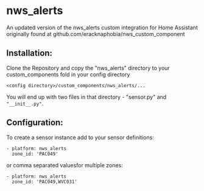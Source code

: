# nws_alerts
An updated version of the nws_alerts custom integration for Home Assistant originally found at github.com/eracknaphobia/nws_custom_component


## Installation:

Clone the Repository and copy the "nws_alerts" directory to your custom_components fold in your config directory

```<config directory>/custom_components/nws_alerts/...```
  
You will end up with two files in that directory - "sensor.py" and ```"__init__.py"```.


## Configuration:

To create a sensor instance add to your sensor definitions:

```
- platform: nws_alerts
  zone_id: 'PAC049'
```

or comma separated valuesfor multiple zones:

```
- platform: nws_alerts
  zone_id: 'PAC049,WVC031'
```

